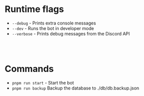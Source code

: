 # Runtime flags

- `--debug` - Prints extra console messages
- `--dev` - Runs the bot in developer mode
- `--verbose` - Prints debug messages from the Discord API

<br>
<br>

# Commands

- `pnpm run start` - Start the bot
- `pnpm run backup` Backup the database to ./db/db.backup.json